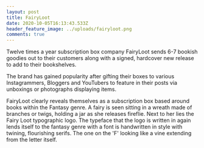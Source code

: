 ```yaml
---
layout: post
title: FairyLoot
date: 2020-10-05T16:13:43.533Z
header_feature_image: ../uploads/fairyloot.png
comments: true
---
```

Twelve times a year subscription box company FairyLoot sends 6-7 bookish goodies out to their customers along with a signed, hardcover new release to add to their bookshelves.

The brand has gained popularity after gifting their boxes to various Instagrammers, Bloggers and YouTubers to feature in their posts via unboxings or photographs displaying items. 

FairyLoot clearly reveals themselves as a subscription box based around books within the Fantasy genre. A fairy is seen sitting in a wreath made of branches or twigs, holding a jar as she releases fireflie. Next to her lies the Fairy Loot typographic logo. The typeface that the logo is written in again lends itself to the fantasy genre with a font is handwritten in style with twining, flourishing serifs. The one on the 'F' looking like a vine extending from the letter itself.